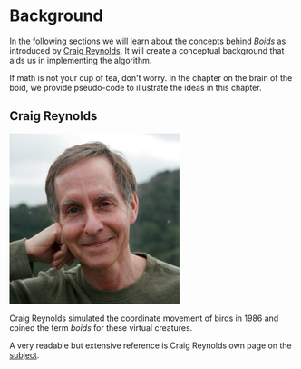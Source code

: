 # Background
In the following sections we will learn about the concepts behind [_Boids_][boids] as
introduced by [Craig Reynolds][reynolds]. It will create a conceptual background that aids
us in implementing the algorithm.

If math is not your cup of tea, don't worry. In the chapter on the brain of the
boid, we provide pseudo-code to illustrate the ideas in this chapter.

## Craig Reynolds
![Craig Reynolds looking into the camera](image/reynolds.jpg)

Craig Reynolds simulated the coordinate movement of birds in 1986 and coined the term _boids_
for these virtual creatures.

A very readable but extensive reference is Craig Reynolds own page on the [subject][origin].

[boids]: https://en.wikipedia.org/wiki/Boids
[reynolds]: https://www.red3d.com/cwr/
[origin]: https://www.red3d.com/cwr/boids/